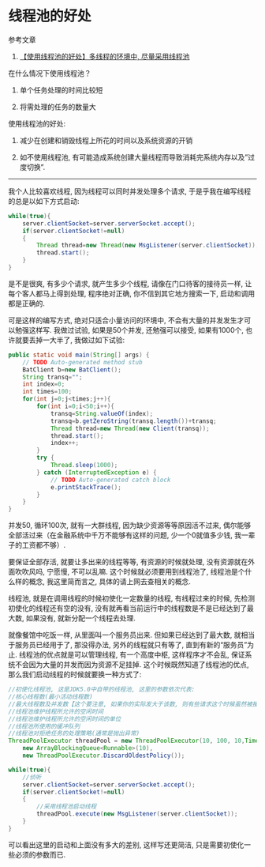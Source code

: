 # 线程池的好处

参考文章

1. [【使用线程池的好处】多线程的环境中, 尽量采用线程池](http://blog.csdn.net/kavensu/article/details/8093756)

在什么情况下使用线程池？ 

1. 单个任务处理的时间比较短

2. 将需处理的任务的数量大


使用线程池的好处: 

1. 减少在创建和销毁线程上所花的时间以及系统资源的开销 

2. 如不使用线程池, 有可能造成系统创建大量线程而导致消耗完系统内存以及”过度切换”. 

------

我个人比较喜欢线程, 因为线程可以同时并发处理多个请求, 于是乎我在编写线程的总是以如下方式启动: 

```java
while(true){
    server.clientSocket=server.serverSocket.accept();
    if(server.clientSocket!=null)
    {
        Thread thread=new Thread(new MsgListener(server.clientSocket));
        thread.start();
    }  
}   
```

是不是很爽, 有多少个请求, 就产生多少个线程, 请像在门口待客的接待员一样, 让每个客人都马上得到处理, 程序绝对正确, 你不信到其它地方搜索一下, 启动和调用都是正确的. 

可是这样的编写方式, 绝对只适合小量访问的环境中, 不会有大量的并发发生才可以勉强这样写. 我做过试验, 如果是50个并发, 还勉强可以接受, 如果有1000个, 也许就要丢掉一大半了, 我做过如下试验: 

```java
public static void main(String[] args) {  
    // TODO Auto-generated method stub  
    BatClient b=new BatClient();  
    String transq="";  
    int index=0;  
    int times=100;  
    for(int j=0;j<times;j++){  
        for(int i=0;i<50;i++){  
            transq=String.valueOf(index);  
            transq=b.getZeroString(transq.length())+transq;  
            Thread thread=new Thread(new Client(transq));  
            thread.start();  
            index++;  
        }  
        try {  
            Thread.sleep(1000);  
        } catch (InterruptedException e) {  
            // TODO Auto-generated catch block  
            e.printStackTrace();  
        }  
    }  
}
```

并发50, 循环100次, 就有一大群线程, 因为缺少资源等等原因活不过来, 偶尔能够全部活过来（在金融系统中千万不能够有这样的问题, 少一个0就值多少钱, 我一辈子的工资都不够）. 

要保证全部存活, 就要让多出来的线程等等, 有资源的时候就处理, 没有资源就在外面吹吹风吗, 宁愿慢, 不可以乱嘛. 这个时候就必须要用到线程池了, 线程池是个什么样的概念, 我这里简而言之, 具体的请上网去查相关的概念. 

线程池, 就是在调用线程的时候初使化一定数量的线程, 有线程过来的时候, 先检测初使化的线程还有空的没有, 没有就再看当前运行中的线程数是不是已经达到了最大数, 如果没有, 就新分配一个线程去处理. 

就像餐馆中吃饭一样, 从里面叫一个服务员出来. 但如果已经达到了最大数, 就相当于服务员已经用于了, 那没得办法, 另外的线程就只有等了, 直到有新的“服务员”为止. 线程池的优点就是可以管理线程, 有一个高度中枢, 这样程序才不会乱, 保证系统不会因为大量的并发而因为资源不足挂掉. 这个时候既然知道了线程池的优点, 那么我们启动线程的时候就要换一种方式了: 

```java
//初使化线程池, 这是JDK5.0中自带的线程池, 这里的参数依次代表:   
//核心线程数(最小活动线程数)  
//最大线程数及并发数【这个要注意, 如果你的实际发大于该数, 则有些请求这个时候虽然被接收, 但是去得不到处理, 这个数据一定得根据实际情况而设定, 如我这里设值为20, 实际模拟并发50, 如循环一次, 或者是二次并发, 总会有20个不能够处理, 如果设为25, 就有15得不到处理, 如果设为50则全部可以被处理, 这个可以折磨了我好几天】  
//线程池维护线程所允许的空闲时间  
//线程池维护线程所允许的空闲时间的单位  
//线程池所使用的缓冲队列  
//线程池对拒绝任务的处理策略(通常是抛出异常)  
ThreadPoolExecutor threadPool = new ThreadPoolExecutor(10, 100, 10,TimeUnit.SECONDS,   
    new ArrayBlockingQueue<Runnable>(10),  
    new ThreadPoolExecutor.DiscardOldestPolicy());  

while(true){  
    //侦听  
    server.clientSocket=server.serverSocket.accept();  
    if(server.clientSocket!=null)  
    {
        //采用线程池启动线程  
        threadPool.execute(new MsgListener(server.clientSocket));  
    }  
}  
```

可以看出这里的启动和上面没有多大的差别, 这样写还更简洁, 只是需要初使化一些必须的参数而已. 